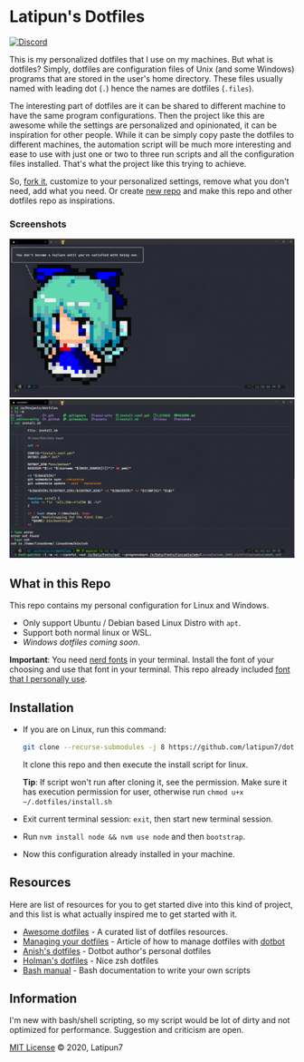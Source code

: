 # Latipun's Dotfiles

[![Discord](https://img.shields.io/discord/340308951826694157?style=flat-square&logo=discord&label=chat+and+discuss)](https://discord.gg/Zw8d3wy "Emperor Ruppy's Kingdom")

This is my personalized dotfiles that I use on my machines. But what is dotfiles?
Simply, dotfiles are configuration files of Unix (and some Windows) programs that are
stored in the user's home directory. These files usually named with leading dot (`.`) hence the names are dotfiles (`.files`).

The interesting part of dotfiles are it can be shared to different machine to have
the same program configurations. Then the project like this are awesome while the
settings are personalized and opinionated, it can be inspiration for other people.
While it can be simply copy paste the dotfiles to different machines, the automation
script will be much more interesting and ease to use with just one or two to three
run scripts and all the configuration files installed. That's what the project like
this trying to achieve.

So, [fork it](https://github.com/latipun7/dotfiles/fork), customize to your personalized
settings, remove what you don't need, add what you need. Or create [new repo](https://github.com/new)
and make this repo and other dotfiles repo as inspirations.

### Screenshots

![screenshot1-2020-05-31](./assets/screenshots/2020-05-31_13-00-45_WindowsTerminal.png)
![screenshot2-2020-05-31](./assets/screenshots/2020-05-31_13-03-23_WindowsTerminal.png)

## What in this Repo

This repo contains my personal configuration for Linux and Windows.

- Only support Ubuntu / Debian based Linux Distro with `apt`.
- Support both normal linux or WSL.
- _Windows dotfiles coming soon_.

**Important**: You need [nerd fonts][nerd-fonts] in your terminal.
Install the font of your choosing and use that font in your terminal.
This repo already included [font that I personally use][my-font].

## Installation

- If you are on Linux, run this command:

  ```bash
  git clone --recurse-submodules -j 8 https://github.com/latipun7/dotfiles.git ~/.dotfiles && ~/.dotfiles/install.sh
  ```

  It clone this repo and then execute the install script for linux.

  **Tip**: If script won't run after cloning it, see the permission. Make sure it has
  execution permission for user, otherwise run `chmod u+x ~/.dotfiles/install.sh`

- Exit current terminal session: `exit`, then start new terminal session.
- Run `nvm install node && nvm use node` and then `bootstrap`.
- Now this configuration already installed in your machine.

## Resources

Here are list of resources for you to get started dive into this kind of project,
and this list is what actually inspired me to get started with it.

- [Awesome dotfiles][awe-dot] - A curated list of dotfiles resources.
- [Managing your dotfiles][manage] - Article of how to manage dotfiles with [dotbot][dotbot]
- [Anish's dotfiles][anish] - Dotbot author's personal dotfiles
- [Holman's dotfiles][holman] - Nice zsh dotfiles
- [Bash manual][bash] - Bash documentation to write your own scripts

## Information

I'm new with bash/shell scripting, so my script would be lot of dirty and not optimized
for performance. Suggestion and criticism are open.

[MIT License](./LICENSE) © 2020, Latipun7

<!-- Variables -->

[awe-dot]: https://github.com/webpro/awesome-dotfiles#readme "Awesome Dotfiles"
[manage]: https://www.anishathalye.com/2014/08/03/managing-your-dotfiles/ "Managing your dotfiles"
[dotbot]: https://github.com/anishathalye/dotbot "Dotbot - dotfiles management tools"
[anish]: https://github.com/anishathalye/dotfiles "Anish's dotfiles"
[holman]: https://github.com/holman/dotfiles "Holman does dotfiles"
[bash]: https://www.gnu.org/software/bash/manual/bash.html "Bash Manual"
[nerd-fonts]: https://www.nerdfonts.com/ "NerdFonts"
[my-font]: ./assets/fonts/Caskaydia%20Cove%20PL%20Regular%20Nerd%20Font%20Complete%20Windows%20Compatible.otf "CaskaydiaCove NF (self-patched)"
